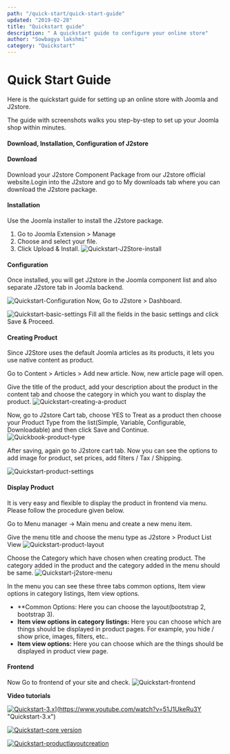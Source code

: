 ```yaml
---
path: "/quick-start/quick-start-guide"
updated: "2019-02-28"
title: "Quickstart guide"
description: " A quickstart guide to configure your online store"
author: "Sowbagya lakshmi"
category: "Quickstart"
---
```

# Quick Start Guide

Here is the quickstart guide for setting up an online store with Joomla and J2store.

The guide with screenshots walks you step-by-step to set up your Joomla shop within minutes.

#### Download, Installation, Configuration of J2store

#### Download

Download your J2store Component Package from our J2store official website.Login into the J2store and go to My downloads tab where you can download the J2store package.

#### Installation

Use the Joomla installer to install the J2store package.

1. Go to Joomla Extension > Manage
2. Choose and select your file.
3. Click Upload & Install.
![Quickstart-J2Store-install](https://raw.githubusercontent.com/j2store/doc-images/master/quick-start/Quickstart-guide/Quickstart-j2store-install.png)

#### Configuration

Once installed, you will get J2store in the Joomla component list and also separate J2store tab in Joomla backend.

![Quickstart-Configuration](https://raw.githubusercontent.com/j2store/doc-images/master/quick-start/Quickstart-guide/Quickstart-J2Store-component.png)
Now, Go to J2store > Dashboard.

![Quickstart-basic-settings](https://raw.githubusercontent.com/j2store/doc-images/master/quick-start/Quickstart-guide/Quickstart-basic-setttings.png)
Fill all the fields in the basic settings and click Save & Proceed.


#### Creating Product

Since J2Store uses the default Joomla articles as its products, it lets you use native content as product.

Go to Content > Articles > Add new article. Now, new article page will open.

Give the title of the product, add your description about the product in the content tab and choose the category in which you want to display the product.
![Quickstart-creating-a-product](https://raw.githubusercontent.com/j2store/doc-images/master/quick-start/Quickstart-guide/Quickstart-Creating-product.png)

Now, go to J2store Cart tab, choose YES to Treat as a product then choose your Product Type from the list(Simple, Variable, Configurable, Downloadable) and then click Save and Continue.
![Quickbook-product-type](https://raw.githubusercontent.com/j2store/doc-images/master/quick-start/Quickstart-guide/Quickstart-product-type.png)

After saving, again go to J2store cart tab. Now you can see the options to add image for product, set prices, add filters / Tax / Shipping.

![Quickstart-product-settings](https://raw.githubusercontent.com/j2store/doc-images/master/quick-start/Quickstart-guide/Quickstart-product-setting.png)

#### Display Product

It is very easy and flexible to display the product in frontend via menu. Please follow the procedure given below.

Go to Menu manager -> Main menu and create a new menu item.

Give the menu title and choose the menu type as J2store > Product List View
![Quickstart-product-layout](https://raw.githubusercontent.com/j2store/doc-images/master/quick-start/Quickstart-guide/Quickstart-product-layout.png)

Choose the Category which have chosen when creating product. The category added in the product and the category added in the menu should be same.
![Quickstart-j2store-menu](https://raw.githubusercontent.com/j2store/doc-images/master/quick-start/Quickstart-guide/Quickstart-j2store-menu.png)

In the menu you can see these three tabs common options, Item view options in category listings, Item view options.

- **Common Options: 
       Here you can choose the layout(bootstrap 2, bootstrap 3).
- **Item view options in category listings:** 
       Here you can choose which are things should be displayed in product pages. For example, you hide / show price, images, filters, etc..
- **Item view options:**
       Here you can choose which are the things should be displayed in product view page.


#### Frontend

Now Go to frontend of your site and check.
![Quickstart-frontend](https://raw.githubusercontent.com/j2store/doc-images/master/quick-start/Quickstart-guide/Quickstart-guide.png)

**Video tutorials**

[![Quickstart-3.x](https://img.youtube.com/vi/51J1UkeRu3Y/0.jpg)](https://youtu.be/6H0ATsatLr4)](https://www.youtube.com/watch?v=51J1UkeRu3Y "Quickstart-3.x")

[![Quickstart-core version](https://img.youtube.com/vi/51J1UkeRu3Y/0.jpg)](https://www.youtube.com/watch?v=SOEhlo7woJc "Quickstart-Core version of J2Store")

[![Quickstart-productlayoutcreation](https://img.youtube.com/vi/51J1UkeRu3Y/0.jpg)](https://www.youtube.com/watch?v=HramUPmnTZ4 "Quickstart- Creating a product layout")
